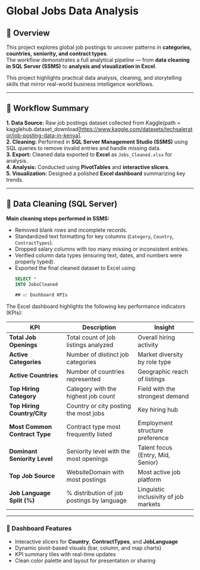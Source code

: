 #  Global Jobs Data Analysis
## 📌 Overview
This project explores global job postings to uncover patterns in **categories, countries, seniority, and contract types**.  
The workflow demonstrates a full analytical pipeline — from **data cleaning in SQL Server (SSMS)** to **analysis and visualization in Excel**.

This project highlights practical data analysis, cleaning, and storytelling skills that mirror real-world business intelligence workflows.

---

## 🧭 Workflow Summary
**1. Data Source:** Raw job postings dataset collected from Kaggle(path = kagglehub.dataset_download[https://www.kaggle.com/datasets/techsalerator/job-posting-data-in-kenya].  
**2. Cleaning:** Performed in **SQL Server Management Studio (SSMS)** using SQL queries to remove invalid entries and handle missing data.  
**3. Export:** Cleaned data exported to **Excel** as `Jobs_Cleaned.xlsx` for analysis.  
**4. Analysis:** Conducted using **PivotTables** and **interactive slicers**.  
**5. Visualization:** Designed a polished **Excel dashboard** summarizing key trends.

---

## 🧹 Data Cleaning (SQL Server)
**Main cleaning steps performed in SSMS:**
- Removed blank rows and incomplete records.
- Standardized text formatting for key columns (`Category`, `Country`, `ContractTypes`).
- Dropped salary columns with too many missing or inconsistent entries.
- Verified column data types (ensuring text, dates, and numbers were properly typed).
- Exported the final cleaned dataset to Excel using:
  ```sql
  SELECT * 
  INTO JobsCleaned

  ## 📈 Dashboard KPIs

The Excel dashboard highlights the following key performance indicators (KPIs):

| KPI | Description | Insight |
|------|--------------|----------|
| **Total Job Openings** | Total count of job listings analyzed | Overall hiring activity |
| **Active Categories** | Number of distinct job categories | Market diversity by role type |
| **Active Countries** | Number of countries represented | Geographic reach of listings |
| **Top Hiring Category** | Category with the highest job count | Field with the strongest demand |
| **Top Hiring Country/City** | Country or city posting the most jobs | Key hiring hub |
| **Most Common Contract Type** | Contract type most frequently listed | Employment structure preference |
| **Dominant Seniority Level** | Seniority level with the most openings | Talent focus (Entry, Mid, Senior) |
| **Top Job Source** | WebsiteDomain with most postings | Most active job platform |
| **Job Language Split (%)** | % distribution of job postings by language | Linguistic inclusivity of job markets |

---

### 🩵 Dashboard Features
- Interactive slicers for **Country**, **ContractTypes**, and **JobLanguage**
- Dynamic pivot-based visuals (bar, column, and map charts)
- KPI summary tiles with real-time updates
- Clean color palette and layout for presentation or sharing
